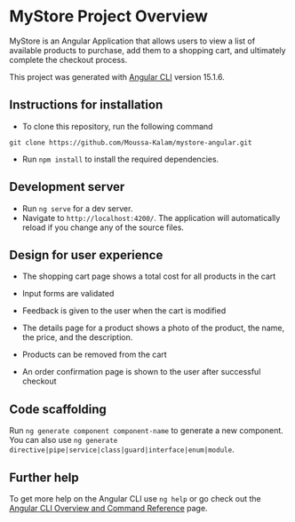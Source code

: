 # MyStore Project Overview

MyStore is an Angular Application that allows users to view a list of available products to purchase, add them to a shopping cart, and ultimately complete the checkout process. 



This project was generated with [Angular CLI](https://github.com/angular/angular-cli) version 15.1.6.


## Instructions for installation

* To clone this repository, run the following command
```
git clone https://github.com/Moussa-Kalam/mystore-angular.git
```
* Run `npm install` to install the required dependencies.



## Development server

* Run `ng serve` for a dev server. 
* Navigate to `http://localhost:4200/`. The application will automatically reload if you change any of the source files.

## Design for user experience

* The shopping cart page shows a total cost for all products in the cart

* Input forms are validated 

* Feedback is given to the user when the cart is modified 

* The details page for a product shows a photo of the product, the name, the price, and the description.

* Products can be removed from the cart

* An order confirmation page  is shown to the user after successful checkout

## Code scaffolding

Run `ng generate component component-name` to generate a new component. You can also use `ng generate directive|pipe|service|class|guard|interface|enum|module`.

## Further help

To get more help on the Angular CLI use `ng help` or go check out the [Angular CLI Overview and Command Reference](https://angular.io/cli) page.
